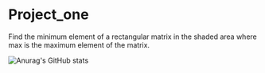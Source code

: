 # Project_one
Find the minimum element of a rectangular matrix in the shaded area where max is the maximum element of the matrix.

![Anurag's GitHub stats](https://github-readme-stats.vercel.app/api?username=bangsv&theme=cobalt&show_icons=true)
